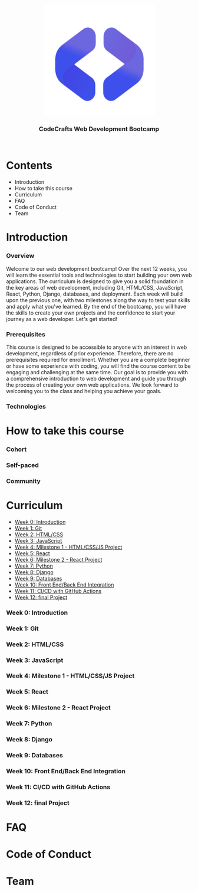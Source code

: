 

<p align="center">
  <img width="300" height="300" src="images/logo.png">
</p>

<h3 align="center" font-size:3em; >CodeCrafts Web Development Bootcamp</h3>

<br>


# Contents
- Introduction
- How to take this course
- Curriculum
- FAQ
- Code of Conduct
- Team

# Introduction

### Overview

Welcome to our web development bootcamp! Over the next 12 weeks, you will learn the essential tools and technologies to start building your own web applications. The curriculum is designed to give you a solid foundation in the key areas of web development, including Git, HTML/CSS, JavaScript, React, Python, Django, databases, and deployment. Each week will build upon the previous one, with two milestones along the way to test your skills and apply what you've learned. By the end of the bootcamp, you will have the skills to create your own projects and the confidence to start your journey as a web developer. Let's get started!

### Prerequisites

This course is designed to be accessible to anyone with an interest in web development, regardless of prior experience. Therefore, there are no prerequisites required for enrollment. Whether you are a complete beginner or have some experience with coding, you will find the course content to be engaging and challenging at the same time. Our goal is to provide you with a comprehensive introduction to web development and guide you through the process of creating your own web applications. We look forward to welcoming you to the class and helping you achieve your goals.


### Technologies





# How to take this course

### Cohort

### Self-paced

### Community

# Curriculum

- [Week 0: Introduction](#week-0)
- [Week 1: Git](#week-1)
- [Week 2: HTML/CSS](#week-2)
- [Week 3: JavaScript](#week-3)
- [Week 4: Milestone 1 - HTML/CSS/JS Project](#week-4)
- [Week 5: React](#week-5)
- [Week 6: Milestone 2 - React Project](#week-6)
- [Week 7: Python](#week-7)
- [Week 8: Django](#week-8)
- [Week 9: Databases](#week-9)
- [Week 10: Front End/Back End Integration](#week-10)
- [Week 11: CI/CD with GitHub Actions](#week-11)
- [Week 12: final Project](#week-12)

<a name="week-0"></a>
### Week 0: Introduction


<a name="week-1"></a>
### Week 1: Git


<a name="week-2"></a>
### Week 2: HTML/CSS


<a name="week-3"></a>
### Week 3: JavaScript


<a name="week-4"></a>
### Week 4: Milestone 1 - HTML/CSS/JS Project

<a name="week-5"></a>
### Week 5: React


<a name="week-6"></a>
### Week 6: Milestone 2 - React Project

<a name="week-7"></a>
### Week 7: Python

<a name="week-8"></a>
### Week 8: Django


<a name="week-9"></a>
### Week 9: Databases


<a name="week-10"></a>
### Week 10: Front End/Back End Integration


<a name="week-11"></a>
### Week 11: CI/CD with GitHub Actions


<a name="week-12"></a>
### Week 12: final Project


# FAQ



# Code of Conduct

# Team


